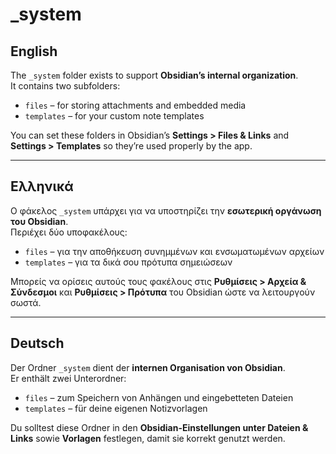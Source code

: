 # _system

## English  
The `_system` folder exists to support **Obsidian’s internal organization**.  
It contains two subfolders:  
- `files` – for storing attachments and embedded media  
- `templates` – for your custom note templates  

You can set these folders in Obsidian’s **Settings > Files & Links** and **Settings > Templates** so they’re used properly by the app.

---

## Ελληνικά  
Ο φάκελος `_system` υπάρχει για να υποστηρίζει την **εσωτερική οργάνωση του Obsidian**.  
Περιέχει δύο υποφακέλους:  
- `files` – για την αποθήκευση συνημμένων και ενσωματωμένων αρχείων  
- `templates` – για τα δικά σου πρότυπα σημειώσεων  

Μπορείς να ορίσεις αυτούς τους φακέλους στις **Ρυθμίσεις > Αρχεία & Σύνδεσμοι** και **Ρυθμίσεις > Πρότυπα** του Obsidian ώστε να λειτουργούν σωστά.

---

## Deutsch  
Der Ordner `_system` dient der **internen Organisation von Obsidian**.  
Er enthält zwei Unterordner:  
- `files` – zum Speichern von Anhängen und eingebetteten Dateien  
- `templates` – für deine eigenen Notizvorlagen  

Du solltest diese Ordner in den **Obsidian-Einstellungen unter Dateien & Links** sowie **Vorlagen** festlegen, damit sie korrekt genutzt werden.
